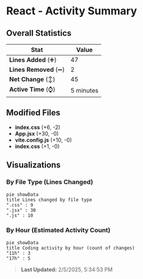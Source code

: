 # React - Activity Summary 

## Overall Statistics

| Stat                   | Value                                                             |
| ---------------------- | ----------------------------------------------------------------- |
| **Lines Added** (➕)   | 47                                          |
| **Lines Removed** (➖) | 2                                        |
| **Net Change** (↕)    | 45                |
| **Active Time** (⌚)   | 5 minutes |


## Modified Files
- **index.css** (+6, -2)
- **App.jsx** (+30, -0)
- **vite.config.js** (+10, -0)
- **index.css** (+1, -0)

## Visualizations

### By File Type (Lines Changed)

```mermaid
pie showData
title Lines changed by file type
".css" : 9
".jsx" : 30
".js" : 10
```

### By Hour (Estimated Activity Count)

```mermaid
pie showData
title Coding activity by hour (count of changes)
"11h" : 3
"17h" : 5
```


> **Last Updated:** 2/5/2025, 5:34:53 PM